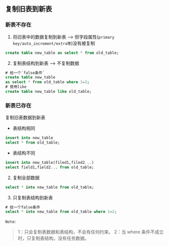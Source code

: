 
## 复制旧表到新表

### 新表不存在
1. 将旧表中的数据复制到新表 --> 但字段属性(`primary key/auto_increment/extra等`)没有被复制
```sql
create table new_table as select * from old_table;
```
2. 复制表结构到新表 --> 不复制数据
```sql
# 给一个`false条件`
create table new_table
as select * from old_table where 1=2;
# 使用like
create table new_table like old_table;
```

### 新表已存在

复制旧表数据到新表
+ 表结构相同
```sql
insert into new_table
select * from old_table;
```
+ 表结构不同
```sql
insert into new_table(filed1,filed2...)
select field1,field2... from old_table;
```
2. 复制全部数据
```sql
select * into new_table from old_table;
```
3. 只复制表结构到新表
```sql
# 给一个false条件
select * into new_table from old_table where 1=2;
```

`Note`:
>1：只会复制表数据和表结构，不会有任何约束。
2：当 where 条件不成立时，只复制表结构，没有任务数据。